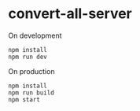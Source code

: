 # convert-all-server

On development

```
npm install
npm run dev
```

On production

```
npm install
npm run build
npm start
```

